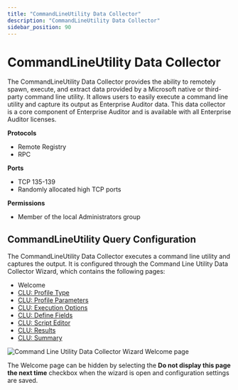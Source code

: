 ```yaml
---
title: "CommandLineUtility Data Collector"
description: "CommandLineUtility Data Collector"
sidebar_position: 90
---
```


# CommandLineUtility Data Collector

The CommandLineUtility Data Collector provides the ability to remotely spawn, execute, and extract
data provided by a Microsoft native or third-party command line utility. It allows users to easily
execute a command line utility and capture its output as Enterprise Auditor data. This data
collector is a core component of Enterprise Auditor and is available with all Enterprise Auditor
licenses.

**Protocols**

- Remote Registry
- RPC

**Ports**

- TCP 135-139
- Randomly allocated high TCP ports

**Permissions**

- Member of the local Administrators group

## CommandLineUtility Query Configuration

The CommandLineUtility Data Collector executes a command line utility and captures the output. It is
configured through the Command Line Utility Data Collector Wizard, which contains the following
pages:

- Welcome
- [CLU: Profile Type](/docs/accessanalyzer/11.6/admin/datacollector/commandlineutility/profiletype.md)
- [CLU: Profile Parameters](/docs/accessanalyzer/11.6/admin/datacollector/commandlineutility/profileparameters.md)
- [CLU: Execution Options](/docs/accessanalyzer/11.6/admin/datacollector/commandlineutility/executionoptions.md)
- [CLU: Define Fields](/docs/accessanalyzer/11.6/admin/datacollector/commandlineutility/definefields.md)
- [CLU: Script Editor](/docs/accessanalyzer/11.6/admin/datacollector/commandlineutility/scripteditor.md)
- [CLU: Results](/docs/accessanalyzer/11.6/admin/datacollector/commandlineutility/results.md)
- [CLU: Summary](/docs/accessanalyzer/11.6/admin/datacollector/commandlineutility/summary.md)

![Command Line Utility Data Collector Wizard Welcome page](/img/product_docs/accessanalyzer/11.6/admin/datacollector/commandlineutility/welcome.webp)

The Welcome page can be hidden by selecting the **Do not display this page the next time** checkbox
when the wizard is open and configuration settings are saved.
